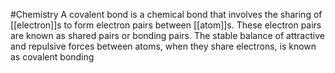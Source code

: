 #Chemistry 
A covalent bond is a chemical bond that involves the sharing of [[electron]]s to form electron pairs between [[atom]]s. These electron pairs are known as shared pairs or bonding pairs. The stable balance of attractive and repulsive forces between atoms, when they share electrons, is known as covalent bonding